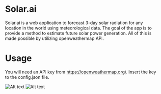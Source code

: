 # Solar.ai

Solar.ai is a web application to forecast 3-day solar radiation for any location in the world using meteorological data. The goal of the app is to provide a method to estimate future solar power generation. All of this is made possible by utilizing openweathermap API.

# Usage

You will need an API key from https://openweathermap.org/. Insert the key to the config.json file. 

![Alt text](https://iili.io/dOFnLu.jpg)
![Alt text](https://iili.io/dOFA7V.jpg)
